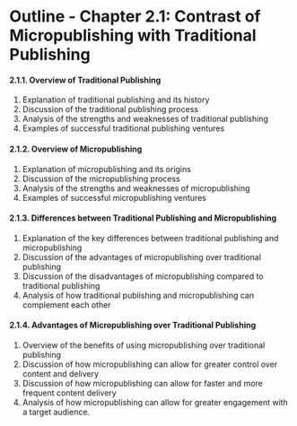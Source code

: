 # Outline - Chapter 2.1: Contrast of Micropublishing with Traditional Publishing

#### 2.1.1. Overview of Traditional Publishing
1. Explanation of traditional publishing and its history
2. Discussion of the traditional publishing process
3. Analysis of the strengths and weaknesses of traditional publishing
4. Examples of successful traditional publishing ventures

#### 2.1.2. Overview of Micropublishing
1. Explanation of micropublishing and its origins
2. Discussion of the micropublishing process
3. Analysis of the strengths and weaknesses of micropublishing
4. Examples of successful micropublishing ventures

#### 2.1.3. Differences between Traditional Publishing and Micropublishing
1. Explanation of the key differences between traditional publishing and micropublishing
2. Discussion of the advantages of micropublishing over traditional publishing
3. Discussion of the disadvantages of micropublishing compared to traditional publishing
4. Analysis of how traditional publishing and micropublishing can complement each other

#### 2.1.4. Advantages of Micropublishing over Traditional Publishing
1. Overview of the benefits of using micropublishing over traditional publishing
2. Discussion of how micropublishing can allow for greater control over content and delivery
3. Discussion of how micropublishing can allow for faster and more frequent content delivery
4. Analysis of how micropublishing can allow for greater engagement with a target audience.
